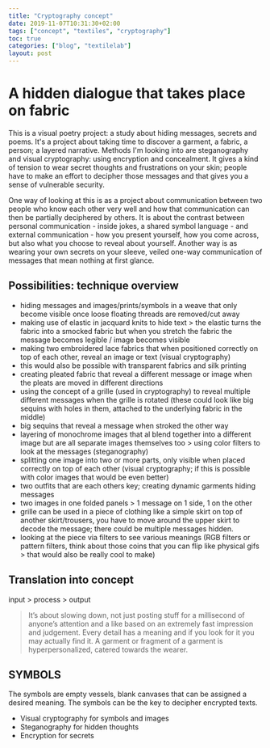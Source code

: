 ```yaml
---
title: "Cryptography concept"
date: 2019-11-07T10:31:30+02:00
tags: ["concept", "textiles", "cryptography"]
toc: true
categories: ["blog", "textilelab"]
layout: post
---
```


# A hidden dialogue that takes place on fabric
This is a visual poetry project: a study about hiding messages, secrets and poems. It's a project about taking time to discover a garment, a fabric, a person; a layered narrative. Methods I'm looking into are steganography and visual cryptography: using encryption and concealment. It gives a kind of tension to wear secret thoughts and frustrations on your skin; people have to make an effort to decipher those messages and that gives you a sense of vulnerable security.

One way of looking at this is as a project about communication between two people who know each other very well and how that communication can then be partially deciphered by others. It is about the contrast between personal communication - inside jokes, a shared symbol language - and external communication - how you present yourself, how you come across, but also what you choose to reveal about yourself. Another way is as wearing your own secrets on your sleeve, veiled one-way communication of messages that mean nothing at first glance.

## Possibilities: technique overview
- hiding messages and images/prints/symbols in a weave that only become visible once loose floating threads are removed/cut away
- making use of elastic in jacquard knits to hide text > the elastic turns the fabric into a smocked fabric but when you stretch the fabric the message becomes legible / image becomes visible
- making two embroidered lace fabrics that when positioned correctly on top of each other, reveal an image or text (visual cryptography)
- this would also be possible with transparent fabrics and silk printing
- creating pleated fabric that reveal a different message or image when the pleats are moved in different directions
- using the concept of a grille (used in cryptography) to reveal multiple different messages when the grille is rotated (these could look like big sequins with holes in them, attached to the underlying fabric in the middle)
- big sequins that reveal a message when stroked the other way
- layering of monochrome images that al blend together into a different image but are all separate images themselves too > using color filters to look at the messages (steganography)
- splitting one image into two or more parts, only visible when placed correctly on top of each other (visual cryptography; if this is possible with color images that would be even better)
- two outfits that are each others key; creating dynamic garments hiding messages
- two images in one folded panels > 1 message on 1 side, 1 on the other
- grille can be used in a piece of clothing like a simple skirt on top of another skirt/trousers, you have to move around the upper skirt to decode the message; there could be multiple messages hidden.
- looking at the piece via filters to see various meanings (RGB filters or pattern filters, think about those coins that you can flip like physical gifs > that would also be really cool to make)


## Translation into concept
input > process > output

>It’s about slowing down, not just posting stuff for a millisecond of anyone’s attention and a like based on an extremely fast impression and judgement. Every detail has a meaning and if you look for it you may actually find it. A garment or fragment of a garment is hyperpersonalized, catered towards the wearer.

<!-- > This research is about finding hidden meaning in layered patterns, creating new meaning in collage and combinations of techniques and looking into the chimaera as a metaphor for image and identity.  -->

## SYMBOLS
The symbols are empty vessels, blank canvases that can be assigned a desired meaning. The symbols can be the key to decipher encrypted texts.

- Visual cryptography for symbols and images
- Steganography for hidden thoughts
- Encryption for secrets